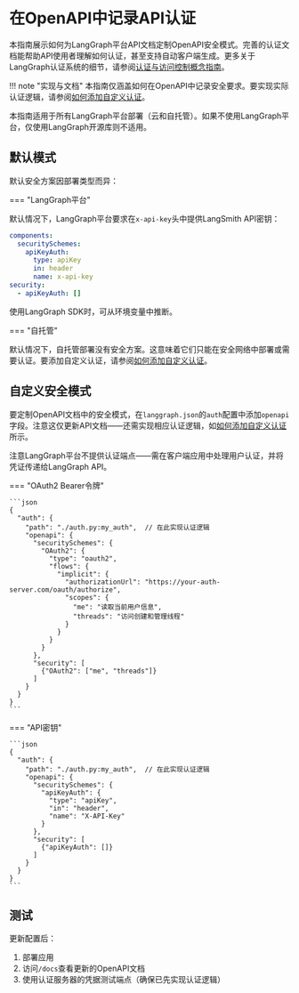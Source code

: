 # 在OpenAPI中记录API认证

本指南展示如何为LangGraph平台API文档定制OpenAPI安全模式。完善的认证文档能帮助API使用者理解如何认证，甚至支持自动客户端生成。更多关于LangGraph认证系统的细节，请参阅[认证与访问控制概念指南](../../concepts/auth.md)。

!!! note "实现与文档"
    本指南仅涵盖如何在OpenAPI中记录安全要求。要实现实际认证逻辑，请参阅[如何添加自定义认证](./custom_auth.md)。

本指南适用于所有LangGraph平台部署（云和自托管）。如果不使用LangGraph平台，仅使用LangGraph开源库则不适用。

## 默认模式

默认安全方案因部署类型而异：

=== "LangGraph平台"

默认情况下，LangGraph平台要求在`x-api-key`头中提供LangSmith API密钥：

```yaml
components:
  securitySchemes:
    apiKeyAuth:
      type: apiKey
      in: header
      name: x-api-key
security:
  - apiKeyAuth: []
```

使用LangGraph SDK时，可从环境变量中推断。

=== "自托管"

默认情况下，自托管部署没有安全方案。这意味着它们只能在安全网络中部署或需要认证。要添加自定义认证，请参阅[如何添加自定义认证](./custom_auth.md)。

## 自定义安全模式

要定制OpenAPI文档中的安全模式，在`langgraph.json`的`auth`配置中添加`openapi`字段。注意这仅更新API文档——还需实现相应认证逻辑，如[如何添加自定义认证](./custom_auth.md)所示。

注意LangGraph平台不提供认证端点——需在客户端应用中处理用户认证，并将凭证传递给LangGraph API。

=== "OAuth2 Bearer令牌"

    ```json
    {
      "auth": {
        "path": "./auth.py:my_auth",  // 在此实现认证逻辑
        "openapi": {
          "securitySchemes": {
            "OAuth2": {
              "type": "oauth2",
              "flows": {
                "implicit": {
                  "authorizationUrl": "https://your-auth-server.com/oauth/authorize",
                  "scopes": {
                    "me": "读取当前用户信息",
                    "threads": "访问创建和管理线程"
                  }
                }
              }
            }
          },
          "security": [
            {"OAuth2": ["me", "threads"]}
          ]
        }
      }
    }
    ```

=== "API密钥"

    ```json
    {
      "auth": {
        "path": "./auth.py:my_auth",  // 在此实现认证逻辑
        "openapi": {
          "securitySchemes": {
            "apiKeyAuth": {
              "type": "apiKey",
              "in": "header",
              "name": "X-API-Key"
            }
          },
          "security": [
            {"apiKeyAuth": []}
          ]
        }
      }
    }
    ```

## 测试

更新配置后：

1. 部署应用
2. 访问`/docs`查看更新的OpenAPI文档
3. 使用认证服务器的凭据测试端点（确保已先实现认证逻辑）